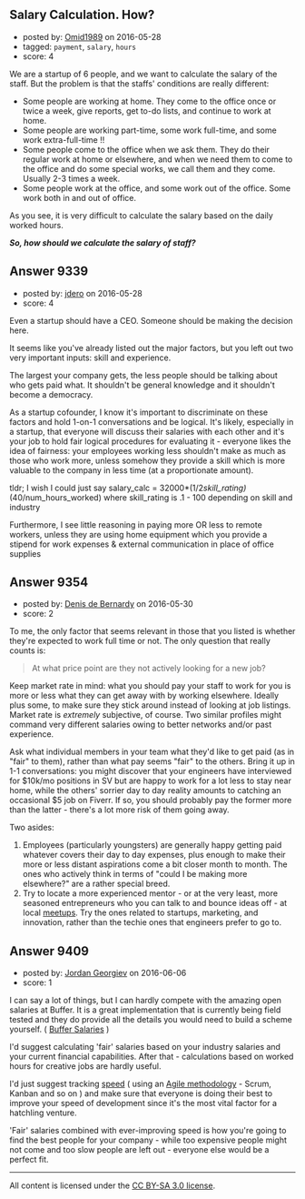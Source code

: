 ## Salary Calculation. How?

- posted by: [Omid1989](https://stackexchange.com/users/2817522/omid1989) on 2016-05-28
- tagged: `payment`, `salary`, `hours`
- score: 4

We are a startup of 6 people, and we want to calculate the salary of the staff. But the problem is that the staffs' conditions are really different:

- Some people are working at home. They come to the office once or twice a week, give reports, get to-do lists, and continue to work at home.
- Some people are working part-time, some work full-time, and some work extra-full-time !!
- Some people come to the office when we ask them. They do their regular work at home or elsewhere, and when we need them to come to the office and do some special works, we call them and they come. Usually 2-3 times a week.
- Some people work at the office, and some work out of the office. Some work both in and out of office.

As you see, it is very difficult to calculate the salary based on the daily worked hours.

***So, how should we calculate the salary of staff?***


## Answer 9339

- posted by: [jdero](https://stackexchange.com/users/1972448/jdero) on 2016-05-28
- score: 4

Even a startup should have a CEO. Someone should be making the decision here.

It seems like you've already listed out the major factors, but you left out two very important inputs: skill and experience.

The largest your company gets, the less people should be talking about who gets paid what. It shouldn't be general knowledge and it shouldn't become a democracy.

As a startup cofounder, I know it's important to discriminate on these factors and hold 1-on-1 conversations and be logical. It's likely, especially in a startup, that everyone will discuss their salaries with each other and it's your job to hold fair logical procedures for evaluating it - everyone likes the idea of fairness: your employees working less shouldn't make as much as those who work more, unless somehow they provide a skill which is more valuable to the company in less time (at a proportionate amount).

tldr; I wish I could just say salary_calc = 32000*(1/2*skill_rating)*(40/num_hours_worked) where skill_rating is .1 - 100 depending on skill and industry

Furthermore, I see little reasoning in paying more OR less to remote workers, unless they are using home equipment which you provide a stipend for work expenses & external communication in place of office supplies


## Answer 9354

- posted by: [Denis de Bernardy](https://stackexchange.com/users/182468/denis-de-bernardy) on 2016-05-30
- score: 2

To me, the only factor that seems relevant in those that you listed is whether they're expected to work full time or not. The only question that really counts is:

> At what price point are they not actively looking for a new job?

Keep market rate in mind: what you should pay your staff to work for you is more or less what they can get away with by working elsewhere. Ideally plus some, to make sure they stick around instead of looking at job listings. Market rate is _extremely_ subjective, of course. Two similar profiles might command very different salaries owing to better networks and/or past experience.

Ask what individual members in your team what they'd like to get paid (as in "fair" to them), rather than what pay seems "fair" to the others. Bring it up in 1-1 conversations: you might discover that your engineers have interviewed for $10k/mo positions in SV but are happy to work for a lot less to stay near home, while the others' sorrier day to day reality amounts to catching an occasional $5 job on Fiverr. If so, you should probably pay the former more than the latter - there's a lot more risk of them going away.

Two asides:

1. Employees (particularly youngsters) are generally happy getting paid whatever covers their day to day expenses, plus enough to make their more or less distant aspirations come a bit closer month to month. The ones who actively think in terms of "could I be making more elsewhere?" are a rather special breed.
2. Try to locate a more experienced mentor - or at the very least, more seasoned entrepreneurs who you can talk to and bounce ideas off - at local [meetups](http://www.meetup.com). Try the ones related to startups, marketing, and innovation, rather than the techie ones that engineers prefer to go to.


## Answer 9409

- posted by: [Jordan Georgiev](https://stackexchange.com/users/482374/jordan-georgiev) on 2016-06-06
- score: 1

<p>I can say a lot of things, but I can hardly compete with the amazing open salaries at Buffer. It is a great implementation that is currently being field tested and they do provide all the details you would need to build a scheme yourself. ( <a href="https://open.buffer.com/introducing-open-salaries-at-buffer-including-our-transparent-formula-and-all-individual-salaries/" rel="nofollow">Buffer Salaries</a>  )</p>

<p>I'd suggest calculating 'fair' salaries based on your industry salaries and your current financial capabilities. After that - calculations based on worked hours for creative jobs are hardly useful.</p>

<p>I'd just suggest tracking <a href="https://www.scrumalliance.org/community/articles/2014/february/velocity" rel="nofollow">speed</a> ( using an <a href="https://en.wikipedia.org/wiki/Agile_software_development" rel="nofollow">Agile methodology</a> - Scrum, Kanban and so on ) and make sure that everyone is doing their best to improve your speed of development since it's the most vital factor for a hatchling venture. </p>

<p>'Fair' salaries combined with ever-improving speed is how you're going to find the best people for your company - while too expensive people might not come and too slow people are left out - everyone else would be a perfect fit.</p>




---

All content is licensed under the [CC BY-SA 3.0 license](https://creativecommons.org/licenses/by-sa/3.0/).
